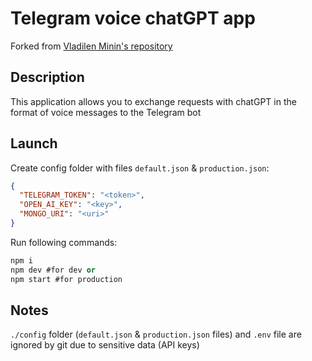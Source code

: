 # Telegram voice chatGPT app

Forked from [Vladilen Minin's repository](https://github.com/vladilenm/tgbot-gpt)

## Description

This application allows you to exchange requests with chatGPT in the format of voice messages to the Telegram bot

## Launch

Create config folder with files `default.json` & `production.json`:

```json
{
  "TELEGRAM_TOKEN": "<token>",
  "OPEN_AI_KEY": "<key>",
  "MONGO_URI": "<uri>"
}
```

Run following commands:

```ps
npm i
npm dev #for dev or
npm start #for production 
```

## Notes

`./config` folder (`default.json` & `production.json` files) and `.env` file are ignored by git due to sensitive data (API keys)